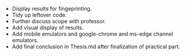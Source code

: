 - Display results for fingeprinting.
- Tidy up leftover code.
- Further discuss scope with professor.
- Add visual display of results.
- Add mobile emulators and google-chrome and ms-edge channel emulators.
- Add final conclusion in Thesis.md after finalization of practical part.
